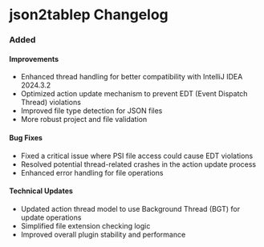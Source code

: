 <!-- Keep a Changelog guide -> https://keepachangelog.com -->

# json2tablep Changelog

### Added
#### Improvements
- Enhanced thread handling for better compatibility with IntelliJ IDEA 2024.3.2
- Optimized action update mechanism to prevent EDT (Event Dispatch Thread) violations
- Improved file type detection for JSON files
- More robust project and file validation

#### Bug Fixes
- Fixed a critical issue where PSI file access could cause EDT violations
- Resolved potential thread-related crashes in the action update process
- Enhanced error handling for file operations

#### Technical Updates
- Updated action thread model to use Background Thread (BGT) for update operations
- Simplified file extension checking logic
- Improved overall plugin stability and performance